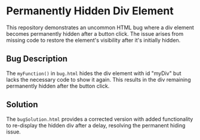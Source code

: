 # Permanently Hidden Div Element
This repository demonstrates an uncommon HTML bug where a div element becomes permanently hidden after a button click. The issue arises from missing code to restore the element's visibility after it's initially hidden.

## Bug Description
The `myFunction()` in `bug.html` hides the div element with id "myDiv" but lacks the necessary code to show it again. This results in the div remaining permanently hidden after the button click. 

## Solution
The `bugSolution.html` provides a corrected version with added functionality to re-display the hidden div after a delay, resolving the permanent hiding issue. 